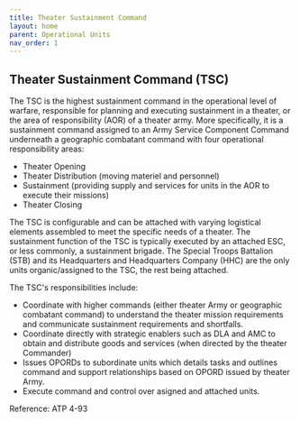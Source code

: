 ```yaml
---
title: Theater Sustainment Command
layout: home
parent: Operational Units
nav_order: 1
---
```


## Theater Sustainment Command (TSC)

The TSC is the highest sustainment command in the operational level of warfare, responsible for planning and executing sustainment in a theater, or the area of responsibility (AOR) of a theater army. More specifically, it is a sustainment command assigned to an Army Service Component Command underneath a geographic combatant command with four operational responsibility areas:

* Theater Opening
* Theater Distribution (moving materiel and personnel)
* Sustainment (providing supply and services for units in the AOR to execute their missions)
* Theater Closing

The TSC is configurable and can be attached with varying logistical elements assembled to meet the specific needs of a theater. The sustainment function of the TSC is typically executed by an attached ESC, or less commonly, a sustainment brigade. The Special Troops Battalion (STB) and its Headquarters and Headquarters Company (HHC) are the only units organic/assigned to the TSC, the rest being attached.

The TSC's responsibilities include:

* Coordinate with higher commands (either theater Army or geographic combatant command) to understand the theater mission requirements and communicate sustainment requirements and shortfalls.
* Coordinate directly with strategic enablers such as DLA and AMC to obtain and distribute goods and services (when directed by the theater Commander)
* Issues OPORDs to subordinate units which details tasks and outlines command and support relationships based on OPORD issued by theater Army.
* Execute command and control over asigned and attached units.  

Reference: ATP 4-93

